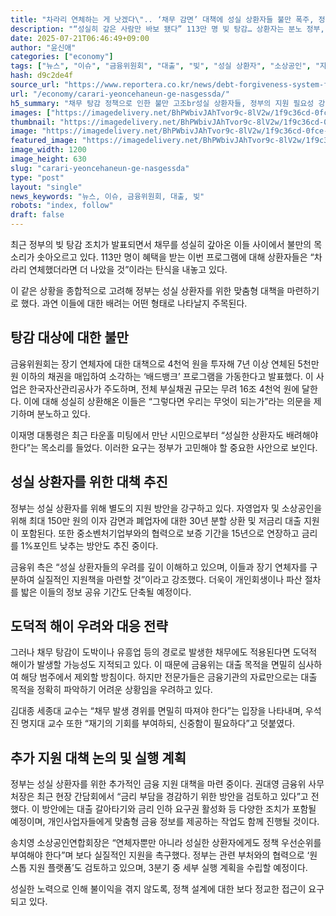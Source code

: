 ```yaml
---
title: "차라리 연체하는 게 낫겠다\".. ‘채무 감면’ 대책에 성실 상환자들 불만 폭주, 정부는 ‘맞춤형 지원’ 발표"
description: "“성실히 갚은 사람만 바보 됐다” 113만 명 빚 탕감… 상환자는 분노 정부, 맞춤형 지원책 마련 착수 ..."
date: 2025-07-21T06:46:49+09:00
author: "윤신애"
categories: ["economy"]
tags: ["뉴스", "이슈", "금융위원회", "대출", "빚", "성실 상환자", "소상공인", "자영업자", "정부", "형평성위기", "채무상환혁신"]
hash: d9c2de4f
source_url: "https://www.reportera.co.kr/news/debt-forgiveness-system-for-faithful-repayers/"
url: "/economy/carari-yeoncehaneun-ge-nasgessda/"
h5_summary: "채무 탕감 정책으로 인한 불만 고조br성실 상환자들, 정부의 지원 필요성 강조"
images: ["https://imagedelivery.net/BhPWbivJAhTvor9c-8lV2w/1f9c36cd-0fce-4346-3500-1e372f79f000/public", "https://imagedelivery.net/BhPWbivJAhTvor9c-8lV2w/87911d3b-be32-4897-3f7e-ffbe177f9d00/public", "https://imagedelivery.net/BhPWbivJAhTvor9c-8lV2w/445bae89-b593-44c3-fcb8-738e94ab9200/public", "https://imagedelivery.net/BhPWbivJAhTvor9c-8lV2w/9030c4a3-efc4-4c72-a159-b589f66dce00/public", "https://imagedelivery.net/BhPWbivJAhTvor9c-8lV2w/c8014e6f-1db7-4449-a5ac-0bdd71c0f000/public"]
thumbnail: "https://imagedelivery.net/BhPWbivJAhTvor9c-8lV2w/1f9c36cd-0fce-4346-3500-1e372f79f000/public"
image: "https://imagedelivery.net/BhPWbivJAhTvor9c-8lV2w/1f9c36cd-0fce-4346-3500-1e372f79f000/public"
featured_image: "https://imagedelivery.net/BhPWbivJAhTvor9c-8lV2w/1f9c36cd-0fce-4346-3500-1e372f79f000/public"
image_width: 1200
image_height: 630
slug: "carari-yeoncehaneun-ge-nasgessda"
type: "post"
layout: "single"
news_keywords: "뉴스, 이슈, 금융위원회, 대출, 빚"
robots: "index, follow"
draft: false
---
```


최근 정부의 빚 탕감 조치가 발표되면서 채무를 성실히 갚아온 이들 사이에서 불만의 목소리가 솟아오르고 있다. 113만 명이 혜택을 받는 이번 프로그램에 대해 상환자들은 “차라리 연체했더라면 더 나았을 것”이라는 탄식을 내놓고 있다.

이 같은 상황을 종합적으로 고려해 정부는 성실 상환자를 위한 맞춤형 대책을 마련하기로 했다. 과연 이들에 대한 배려는 어떤 형태로 나타날지 주목된다.

## 탕감 대상에 대한 불만

금융위원회는 장기 연체자에 대한 대책으로 4천억 원을 투자해 7년 이상 연체된 5천만 원 이하의 채권을 매입하여 소각하는 ‘배드뱅크’ 프로그램을 가동한다고 발표했다. 이 사업은 한국자산관리공사가 주도하며, 전체 부실채권 규모는 무려 16조 4천억 원에 달한다. 이에 대해 성실히 상환해온 이들은 “그렇다면 우리는 무엇이 되는가”라는 의문을 제기하며 분노하고 있다.

이재명 대통령은 최근 타운홀 미팅에서 만난 시민으로부터 “성실한 상환자도 배려해야 한다”는 목소리를 들었다. 이러한 요구는 정부가 고민해야 할 중요한 사안으로 보인다.

## 성실 상환자를 위한 대책 추진

정부는 성실 상환자를 위해 별도의 지원 방안을 강구하고 있다. 자영업자 및 소상공인을 위해 최대 150만 원의 이자 감면과 폐업자에 대한 30년 분할 상환 및 저금리 대출 지원이 포함된다. 또한 중소벤처기업부와의 협력으로 보증 기간을 15년으로 연장하고 금리를 1%포인트 낮추는 방안도 추진 중이다.

금융위 측은 “성실 상환자들의 우려를 깊이 이해하고 있으며, 이들과 장기 연체자를 구분하여 실질적인 지원책을 마련할 것”이라고 강조했다. 더욱이 개인회생이나 파산 절차를 밟은 이들의 정보 공유 기간도 단축될 예정이다.

## 도덕적 해이 우려와 대응 전략

그러나 채무 탕감이 도박이나 유흥업 등의 경로로 발생한 채무에도 적용된다면 도덕적 해이가 발생할 가능성도 지적되고 있다. 이 때문에 금융위는 대출 목적을 면밀히 심사하여 해당 범주에서 제외할 방침이다. 하지만 전문가들은 금융기관의 자료만으로는 대출 목적을 정확히 파악하기 어려운 상황임을 우려하고 있다.

김대종 세종대 교수는 “채무 발생 경위를 면밀히 따져야 한다”는 입장을 나타내며, 우석진 명지대 교수 또한 “재기의 기회를 부여하되, 신중함이 필요하다”고 덧붙였다.

## 추가 지원 대책 논의 및 실행 계획

정부는 성실 상환자를 위한 추가적인 금융 지원 대책을 마련 중이다. 권대영 금융위 사무처장은 최근 현장 간담회에서 “금리 부담을 경감하기 위한 방안을 검토하고 있다”고 전했다. 이 방안에는 대출 갈아타기와 금리 인하 요구권 활성화 등 다양한 조치가 포함될 예정이며, 개인사업자들에게 맞춤형 금융 정보를 제공하는 작업도 함께 진행될 것이다.

송치영 소상공인연합회장은 “연체자뿐만 아니라 성실한 상환자에게도 정책 우선순위를 부여해야 한다”며 보다 실질적인 지원을 촉구했다. 정부는 관련 부처와의 협력으로 ‘원스톱 지원 플랫폼’도 검토하고 있으며, 3분기 중 세부 실행 계획을 수립할 예정이다.

성실한 노력으로 인해 불이익을 겪지 않도록, 정책 설계에 대한 보다 정교한 접근이 요구되고 있다.
